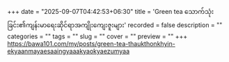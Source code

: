 +++
date = "2025-09-07T04:42:53+06:30"
title = 'Green tea သောက်သုံးခြင်း၏ကျန်းမာရေးဆိုင်ရာအကျိုးကျေးဇူးများ'
recorded = false
description = ""
categories = ""
tags = ""
slug = ""
cover = ""
preview = ""
+++
https://bawa101.com/my/posts/green-tea-thaukthonkhyin-ekyaanmayaesaaingyaaakyaokyaezumyaa